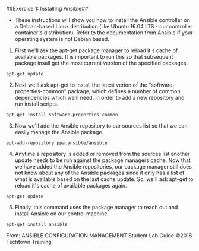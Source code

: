 ##Exercise 1: Installing Ansible##
- These instructions will show you how to install the Ansible controller on a Debian-based Linux distribution (like Ubuntu 16.04 LTS - our controller container's distribution). Refer to the documentation from Ansible if your operating system is not Debian based.

1. First we'll ask the apt-get package manager to reload it's cache of available packages. It is important to run this so that subsequent package insall get the most current version of the specified packages.
```
apt-get update
```
2. Next we'll ask apt-get to install the latest verion of the "software-properties-common" package, which defines a number of common dependencies which we'll need. in order to add a new repository and run install scripts.
```
apt-get install software-properties-common
```
3. Now we'll add the Ansible repository to our sources list so that we can easily manage the Ansible package.
```
apt-add-repository ppa:ansible/ansible
```
4. Anytime a repository is added or removed from the sources list another update needs to be run against the package managers cache. Now that we have added the Ansible repositories, our package manager still does not know about any of the Ansible packages since it only has a list of what is available based on the last cache update. So, we'll ask apt-get to reload it's cache of available packages again.
```
apt-get update
```
5. Finally, this command uses the package manager to reach out and install Ansible on our control machine.
```
apt-get install ansible
```

From: ANSIBLE CONFIGURATION MANAGEMENT Student Lab Guide ©2018 Techtown Training
